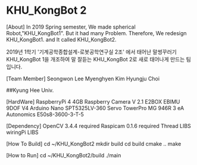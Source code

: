 # KHU_KongBot 2


[About]
In 2019 Spring semester, We made spherical Robot,"KHU_KongBot1". But it had many Problem.
Therefore, We redesign KHU_KongBot1. and It called KHU_KongBot2.


2019년 1학기 '기계공학종합설계-로봇공학연구실 2조' 에서 태어난 말썽꾸러기 KHU_KongBot 1을 개조하여 
말 잘듣는 KHU_KongBot 2로 새로 태어나게 만드는 팀입니다.


[Team Member]
Seongwon Lee
Myenghyen Kim
Hyungju Choi


##Kyung Hee Univ.


[HardWare]
RaspberryPi 4 4GB
Raspberry Camera V 2.1
E2BOX EBIMU 9DOF V4
Arduino Nano
SPT5325LV-360 Servo
TowerPro MG 946R 3 eA
Autonomics E50s8-3600-3-T-5


[Dependency]
OpenCV 3.4.4 required
Raspicam 0.1.6 required
Thread LIBS
wiringPi LIBS


[How To Build]
cd ~/KHU_KongBot2
mkdir build
cd build
cmake ..
make


[How to Run]
cd ~/KHU_KongBot2/build
./main
